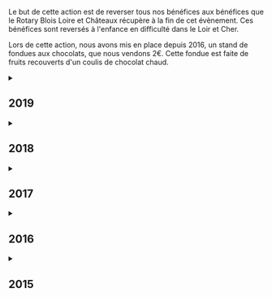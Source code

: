 Le but de cette action est de reverser tous nos bénéfices aux bénéfices que le Rotary Blois Loire et Châteaux
  récupère à la fin de cet évènement. Ces bénéfices sont reversés à l'enfance en difficulté dans le Loir et Cher.</p>
Lors de cette action, nous avons mis en place depuis 2016, un stand de fondues aux chocolats, que nous vendons 2€.
  Cette fondue est faite de fruits recouverts d'un coulis de chocolat chaud.

<details close>
<summary><h2>2019</h2></summary>
</details>  

<details close>
<summary><h2>2018</h2></summary>
</details>  

<details close>
<summary><h2>2017</h2></summary>

  ![Les Rendez-vous du Chocolat](img/actions/rdv_chocolat/2017/photo-1.jpg)

</details>  


<details close>
<summary><h2>2016</h2></summary>
</details> 
 
<details close>
<summary><h2>2015</h2></summary>

  ![Les Rendez-vous du Chocolat](img/actions/rdv_chocolat/2015/photo-1.jpg)
  ![Les Rendez-vous du Chocolat](img/actions/rdv_chocolat/2015/photo-2.jpg)

  Cette année là, nous avons choisi d'aider le Rotary dans ses évènements. 
  
</details>  


